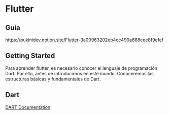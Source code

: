 # Flutter

## Guia
https://pukinidev.notion.site/Flutter-3a00963202eb4cc490a668eee8f9efef

## Getting Started
Para aprender flutter, es necesario
conocer el lenguaje de programación Dart. Por ello, antes de introducirnos en este mundo. Conoceremos las estructuras básicas y fundamentales de Dart.

## Dart
[DART Documentation](https://dart.dev/guides)




